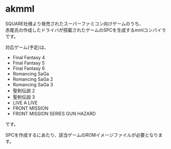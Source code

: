 # akmml

SQUARE社様より発売されたスーパーファミコン向けゲームのうち、  
赤尾氏の作成したドライバが搭載されたゲームのSPCを生成するmmlコンパイラです。

対応ゲーム(予定)は、

- Final Fantasy 4
- Final Fantasy 5
- Final Fantasy 6
- Romancing SaGa
- Romancing SaGa 2
- Romancing SaGa 3
- 聖剣伝説 2
- 聖剣伝説 3
- LIVE A LIVE
- FRONT MISSION
- FRONT MISSION SERIES GUN HAZARD

です。

SPCを作成するにあたり、該当ゲームのROMイメージファイルが必要となります。

